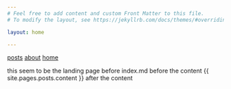 ```yaml
---
# Feel free to add content and custom Front Matter to this file.
# To modify the layout, see https://jekyllrb.com/docs/themes/#overriding-theme-defaults

layout: home

---
```

[posts](posts.md)
[about](/about/)
[home](/home/)

this seem to be the landing page before index.md
before the content
{{ site.pages.posts.content }}
after the content
